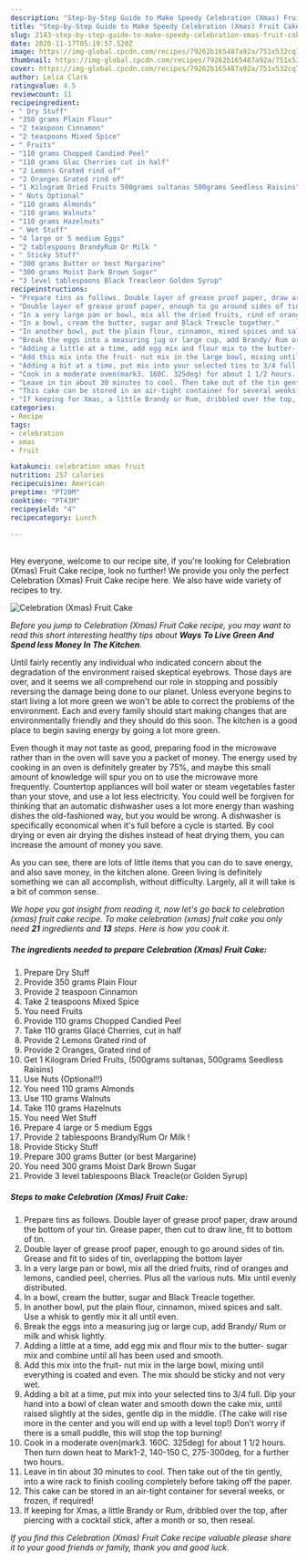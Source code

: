 ```yaml
---
description: "Step-by-Step Guide to Make Speedy Celebration (Xmas) Fruit Cake"
title: "Step-by-Step Guide to Make Speedy Celebration (Xmas) Fruit Cake"
slug: 2143-step-by-step-guide-to-make-speedy-celebration-xmas-fruit-cake
date: 2020-11-17T05:19:57.520Z
image: https://img-global.cpcdn.com/recipes/79262b165487a92a/751x532cq70/celebration-xmas-fruit-cake-recipe-main-photo.jpg
thumbnail: https://img-global.cpcdn.com/recipes/79262b165487a92a/751x532cq70/celebration-xmas-fruit-cake-recipe-main-photo.jpg
cover: https://img-global.cpcdn.com/recipes/79262b165487a92a/751x532cq70/celebration-xmas-fruit-cake-recipe-main-photo.jpg
author: Lelia Clark
ratingvalue: 4.5
reviewcount: 11
recipeingredient:
- " Dry Stuff"
- "350 grams Plain Flour"
- "2 teaspoon Cinnamon"
- "2 teaspoons Mixed Spice"
- " Fruits"
- "110 grams Chopped Candied Peel"
- "110 grams Glac Cherries cut in half"
- "2 Lemons Grated rind of"
- "2 Oranges Grated rind of"
- "1 Kilogram Dried Fruits 500grams sultanas 500grams Seedless Raisins"
- " Nuts Optional"
- "110 grams Almonds"
- "110 grams Walnuts"
- "110 grams Hazelnuts"
- " Wet Stuff"
- "4 large or 5 medium Eggs"
- "2 tablespoons BrandyRum Or Milk "
- " Sticky Stuff"
- "300 grams Butter or best Margarine"
- "300 grams Moist Dark Brown Sugar"
- "3 level tablespoons Black Treacleor Golden Syrup"
recipeinstructions:
- "Prepare tins as follows. Double layer of grease proof paper, draw around the bottom of your tin. Grease paper, then cut to draw line, fit to bottom of tin."
- "Double layer of grease proof paper, enough to go around sides of tin. Grease and fit to sides of tin, overlapping the bottom layer"
- "In a very large pan or bowl, mix all the dried fruits, rind of oranges and lemons, candied peel, cherries. Plus all the various nuts. Mix until evenly distributed."
- "In a bowl, cream the butter, sugar and Black Treacle together."
- "In another bowl, put the plain flour, cinnamon, mixed spices and salt. Use a whisk to gently mix it all until even."
- "Break the eggs into a measuring jug or large cup, add Brandy/ Rum or milk and whisk lightly."
- "Adding a little at a time, add egg mix and flour mix to the butter- sugar mix and combine until all has been used and smooth."
- "Add this mix into the fruit- nut mix in the large bowl, mixing until everything is coated and even. The mix should be sticky and not very wet."
- "Adding a bit at a time, put mix into your selected tins to 3/4 full. Dip your hand into a bowl of clean water and smooth down the cake mix, until raised slightly at the sides, gentle dip in the middle. (The cake will rise more in the center and you will end up with a level top!) Don’t worry if there is a small puddle, this will stop the top burning!"
- "Cook in a moderate oven(mark3. 160C. 325deg) for about 1 1/2 hours. Then turn down heat to Mark1-2, 140-150 C, 275-300deg, for a further two hours."
- "Leave in tin about 30 minutes to cool. Then take out of the tin gently, into a wire rack to finish cooling completely before taking off the paper."
- "This cake can be stored in an air-tight container for several weeks, or frozen, if required!"
- "If keeping for Xmas, a little Brandy or Rum, dribbled over the top, after piercing with a cocktail stick, after a month or so, then reseal."
categories:
- Recipe
tags:
- celebration
- xmas
- fruit

katakunci: celebration xmas fruit 
nutrition: 257 calories
recipecuisine: American
preptime: "PT20M"
cooktime: "PT43M"
recipeyield: "4"
recipecategory: Lunch

---
```

<br>
Hey everyone, welcome to our recipe site, if you're looking for Celebration (Xmas) Fruit Cake recipe, look no further! We provide you only the perfect Celebration (Xmas) Fruit Cake recipe here. We also have wide variety of recipes to try.
<br>


![Celebration (Xmas) Fruit Cake](https://img-global.cpcdn.com/recipes/79262b165487a92a/751x532cq70/celebration-xmas-fruit-cake-recipe-main-photo.jpg)

<i>Before you jump to Celebration (Xmas) Fruit Cake recipe, you may want to read this short interesting healthy tips about 
<strong>Ways To Live Green And Spend less Money In The Kitchen</strong>.</i>
</br>

Until fairly recently any individual who indicated concern about the degradation of the environment raised skeptical eyebrows. Those days are over, and it seems we all comprehend our role in stopping and possibly reversing the damage being done to our planet. Unless everyone begins to start living a lot more green we won't be able to correct the problems of the environment. Each and every family should start making changes that are environmentally friendly and they should do this soon. The kitchen is a good place to begin saving energy by going a lot more green.

Even though it may not taste as good, preparing food in the microwave rather than in the oven will save you a packet of money. The energy used by cooking in an oven is definitely greater by 75%, and maybe this small amount of knowledge will spur you on to use the microwave more frequently. Countertop appliances will boil water or steam vegetables faster than your stove, and use a lot less electricity. You could well be forgiven for thinking that an automatic dishwasher uses a lot more energy than washing dishes the old-fashioned way, but you would be wrong. A dishwasher is specifically economical when it's full before a cycle is started. By cool drying or even air drying the dishes instead of heat drying them, you can increase the amount of money you save.

As you can see, there are lots of little items that you can do to save energy, and also save money, in the kitchen alone. Green living is definitely something we can all accomplish, without difficulty. Largely, all it will take is a bit of common sense.


<i>We hope you got insight from reading it, now let's go back to celebration (xmas) fruit cake recipe. To make celebration (xmas) fruit cake you only need <strong>21</strong> ingredients and <strong>13</strong> steps. Here is how you cook it.
</i>

##### The ingredients needed to prepare Celebration (Xmas) Fruit Cake:

1. Prepare  Dry Stuff
1. Provide 350 grams Plain Flour
1. Provide 2 teaspoon Cinnamon
1. Take 2 teaspoons Mixed Spice
1. You need  Fruits
1. Provide 110 grams Chopped Candied Peel
1. Take 110 grams Glacé Cherries, cut in half
1. Provide 2 Lemons Grated rind of
1. Provide 2 Oranges, Grated rind of
1. Get 1 Kilogram Dried Fruits, (500grams sultanas, 500grams Seedless Raisins)
1. Use  Nuts (Optional!!)
1. You need 110 grams Almonds
1. Use 110 grams Walnuts
1. Take 110 grams Hazelnuts
1. You need  Wet Stuff
1. Prepare 4 large or 5 medium Eggs
1. Provide 2 tablespoons Brandy/Rum Or Milk !
1. Provide  Sticky Stuff
1. Prepare 300 grams Butter (or best Margarine)
1. You need 300 grams Moist Dark Brown Sugar
1. Provide 3 level tablespoons Black Treacle(or Golden Syrup)


##### Steps to make Celebration (Xmas) Fruit Cake:

1. Prepare tins as follows. Double layer of grease proof paper, draw around the bottom of your tin. Grease paper, then cut to draw line, fit to bottom of tin.
1. Double layer of grease proof paper, enough to go around sides of tin. Grease and fit to sides of tin, overlapping the bottom layer
1. In a very large pan or bowl, mix all the dried fruits, rind of oranges and lemons, candied peel, cherries. Plus all the various nuts. Mix until evenly distributed.
1. In a bowl, cream the butter, sugar and Black Treacle together.
1. In another bowl, put the plain flour, cinnamon, mixed spices and salt. Use a whisk to gently mix it all until even.
1. Break the eggs into a measuring jug or large cup, add Brandy/ Rum or milk and whisk lightly.
1. Adding a little at a time, add egg mix and flour mix to the butter- sugar mix and combine until all has been used and smooth.
1. Add this mix into the fruit- nut mix in the large bowl, mixing until everything is coated and even. The mix should be sticky and not very wet.
1. Adding a bit at a time, put mix into your selected tins to 3/4 full. Dip your hand into a bowl of clean water and smooth down the cake mix, until raised slightly at the sides, gentle dip in the middle. (The cake will rise more in the center and you will end up with a level top!) Don’t worry if there is a small puddle, this will stop the top burning!
1. Cook in a moderate oven(mark3. 160C. 325deg) for about 1 1/2 hours. Then turn down heat to Mark1-2, 140-150 C, 275-300deg, for a further two hours.
1. Leave in tin about 30 minutes to cool. Then take out of the tin gently, into a wire rack to finish cooling completely before taking off the paper.
1. This cake can be stored in an air-tight container for several weeks, or frozen, if required!
1. If keeping for Xmas, a little Brandy or Rum, dribbled over the top, after piercing with a cocktail stick, after a month or so, then reseal.


<i>If you find this Celebration (Xmas) Fruit Cake recipe valuable please share it to your good friends or family, thank you and good luck.</i>
